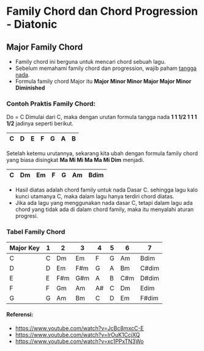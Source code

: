 # Family Chord dan Chord Progression - Diatonic

## Major Family Chord

- Family chord ini berguna untuk mencari chord sebuah lagu.
- Sebelum memahami family chord dan progression, wajib paham [tangga nada](https://github.com/Keda87/sinau-mempeng/blob/main/guitar/01-tangga-nada-diatonic.md).
- Formula family chord Major itu **Major Minor Minor Major Major Minor Diminished**

### Contoh Praktis Family Chord:
Do = C
Dimulai dari C, maka dengan urutan formula tangga nada **1 1 1/2 1 1 1 1/2** jadinya seperti berikut.

| C | D | E | F | G | A | B |
|---|---|---|---|---|---|---|

Setelah ketemu urutannya, sekarang kita ubah dengan formula family chord yang biasa disingkat **Ma Mi Mi Ma Ma Mi Dim** menjadi.

| C | Dm | Em | F | G | Am | Bdim |
|---|----|----|---|---|----|------|

- Hasil diatas adalah chord family untuk nada Dasar C. sehingga lagu kalo kunci utamanya C, maka dalam lagu hanya terdiri chord diatas.
- Jika ada lagu yang menggunakan nada dasar C, tetapi dalam lagu ada chord yang tidak ada di dalam chord family, maka itu menyalahi aturan progresi.

### Tabel Family Chord
| Major Key | 1  | 2   | 3   | 4  | 5   | 6   | 7     |
|-----------|----|-----|-----|----|-----|-----|-------|
| C         | C  | Dm  | Em  | F  | G   | Am  | Bdim  |
| D         | D  | Em  | F#m | G  | A   | Bm  | C#dim |
| E         | E  | F#m | G#m | A  | B   | C#m | D#dim |
| F         | F  | Gm  | Am  | A# | C   | Dm  | Edim  |
| G         | G  | Am  | Bm  | C  | D   | Em  | F#dim |

#### Referensi:
- https://www.youtube.com/watch?v=JcBc8mxcC-E
- https://www.youtube.com/watch?v=IrOuK1CcjXQ
- https://www.youtube.com/watch?v=xc1PPxTN3Wo
